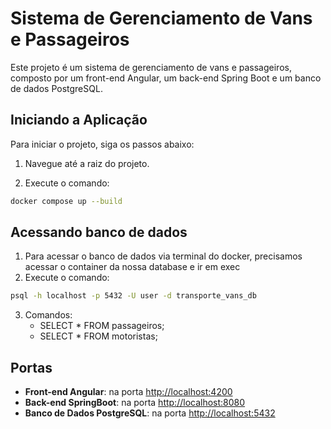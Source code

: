 # Sistema de Gerenciamento de Vans e Passageiros

Este projeto é um sistema de gerenciamento de vans e passageiros, composto por um front-end Angular, um back-end Spring Boot e um banco de dados PostgreSQL.


## Iniciando a Aplicação

Para iniciar o projeto, siga os passos abaixo:

1. Navegue até a raiz do projeto.

2. Execute o comando:
```sh
docker compose up --build
```

## Acessando banco de dados
1. Para acessar o banco de dados via terminal do docker, precisamos acessar o container da nossa database e ir em exec
2. Execute o comando:
```sh
psql -h localhost -p 5432 -U user -d transporte_vans_db
```
3. Comandos:
   - SELECT * FROM passageiros;
   - SELECT * FROM motoristas;


## Portas

- **Front-end Angular**: na porta [http://localhost:4200](http://localhost:4200)
- **Back-end SpringBoot**: na porta [http://localhost:8080](http://localhost:8080)
- **Banco de Dados PostgreSQL**: na porta [http://localhost:5432](http://localhost:5432)


